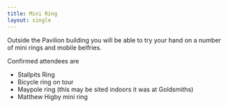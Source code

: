 ```yaml
---
title: Mini Ring
layout: single
---
```


Outside the Pavilion building you will be able to try your hand on a number of mini rings and mobile belfries.

Confirmed attendees are

* Stallpits Ring
* Bicycle ring on tour
* Maypole ring (this may be sited indoors it was at Goldsmiths)
* Matthew Higby mini ring

